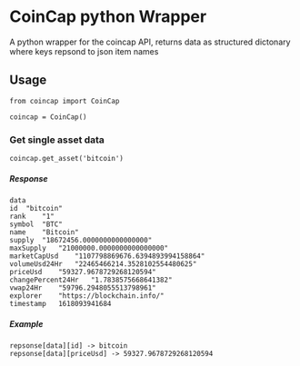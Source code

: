 # CoinCap python Wrapper
A python wrapper for the coincap API, returns data as structured dictonary where keys repsond to json item names

## Usage

```
from coincap import CoinCap

coincap = CoinCap()
```

### Get single asset data
 ```
 coincap.get_asset('bitcoin')
 ```
##### Response
```
data	
id	"bitcoin"
rank	"1"
symbol	"BTC"
name	"Bitcoin"
supply	"18672456.0000000000000000"
maxSupply	"21000000.0000000000000000"
marketCapUsd	"1107798869676.6394893994158864"
volumeUsd24Hr	"22465466214.3528102554480625"
priceUsd	"59327.9678729268120594"
changePercent24Hr	"1.7838575668641382"
vwap24Hr	"59796.2948055513798961"
explorer	"https://blockchain.info/"
timestamp	1618093941684
```
##### Example

```
repsonse[data][id] -> bitcoin
repsonse[data][priceUsd] -> 59327.9678729268120594
```
